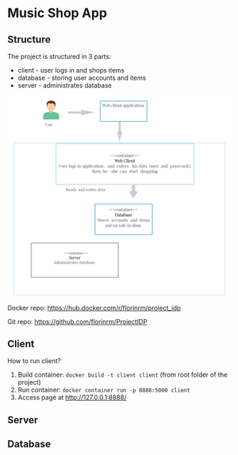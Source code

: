 # Music Shop App

## Structure
The project is structured in 3 parts:
- client - user logs in and shops items
- database - storing user accounts and items
- server - administrates database

![diagram](diagram.png "Project diagram")
Docker repo: https://hub.docker.com/r/florinrm/proiect_idp

Git repo: https://github.com/florinrm/ProiectIDP

## Client
How to run client?
1) Build container: `docker build -t client client` (from root folder of the project)
2) Run container: `docker container run -p 8888:5000 client`
3) Access page at http://127.0.0.1:8888/

## Server

## Database

